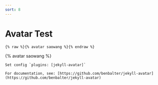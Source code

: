 ```yaml
---
sort: 8
---
```


# Avatar Test

```
{% raw %}{% avatar saowang %}{% endraw %}
```

{% avatar saowang %}


```tip
Set config `plugins: [jekyll-avatar]`

For documentation, see: [https://github.com/benbalter/jekyll-avatar](https://github.com/benbalter/jekyll-avatar)
```
